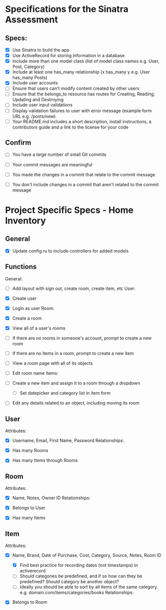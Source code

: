 # Specifications for the Sinatra Assessment

## Specs:
- [x] Use Sinatra to build the app
- [x] Use ActiveRecord for storing information in a database
- [x] Include more than one model class (list of model class names e.g. User, Post, Category)
- [x] Include at least one has_many relationship (x has_many y e.g. User has_many Posts)
- [x] Include user accounts
- [ ] Ensure that users can't modify content created by other users
- [ ] Ensure that the belongs_to resource has routes for Creating, Reading, Updating and Destroying
- [ ] Include user input validations
- [ ] Display validation failures to user with error message (example form URL e.g. /posts/new)
- [ ] Your README.md includes a short description, install instructions, a contributors guide and a link to the license for your code

## Confirm
- [ ] You have a large number of small Git commits
- [ ] Your commit messages are meaningful
- [ ] You made the changes in a commit that relate to the commit message
- [ ] You don't include changes in a commit that aren't related to the commit message



# Project Specific Specs - Home Inventory
## General
- [x] Update config.ru to include controllers for added models

## Functions
General:
- [ ] Add layout with sign out, create room, create item, etc
User:
- [x] Create user
- [x] Login as user
Room:
- [x] Create a room
- [x] View all of a user's rooms
- [ ] If there are no rooms in someone's account, prompt to create a new room
- [ ] If there are no items in a room, prompt to create a new item
- [ ] View a room page with all of its objects
- [ ] Edit room name
Items:
- [ ] Create a new item and assign it to a room through a dropdown
	- [ ] Set datepicker and category list in item form
- [ ] Edit any details related to an object, including moving its room


## User
Attributes:
- [x] Username, Email, First Name, Password
Relationships:
- [x] Has many Rooms
- [x] Has many Items through Rooms 


## Room
Attributes:
- [x] Name, Notes, Owner ID
Relationships:
- [x] Belongs to User
- [x] Has many Items


## Item
Attributes:
- [x] Name, Brand, Date of Purchase, Cost, Category, Source, Notes, Room ID
	- [x] Find best practice for recording dates (not timestamps) in activerecord
	- [ ] Should categories be predefined, and if so how can they be predefined? Should category be another object?
	- [ ] Ideally you should be able to sort by all items of the same category. e.g. domain.com/items/categories/books
Relationships:
- [x] Belongs to Room


